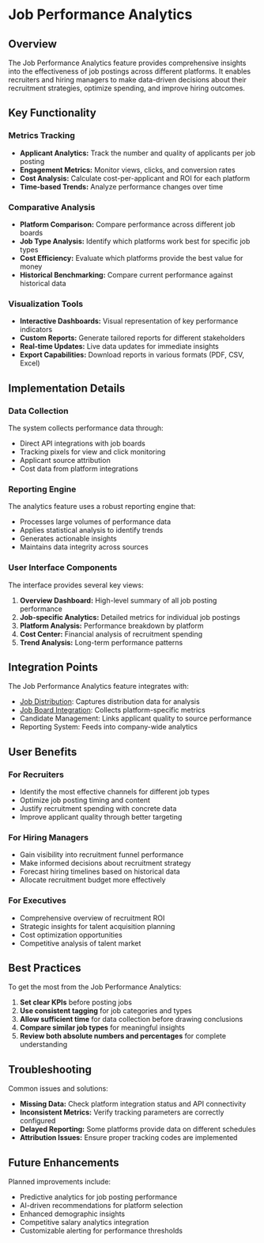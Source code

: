 # Job Performance Analytics

## Overview

The Job Performance Analytics feature provides comprehensive insights into the effectiveness of job postings across different platforms. It enables recruiters and hiring managers to make data-driven decisions about their recruitment strategies, optimize spending, and improve hiring outcomes.

## Key Functionality

### Metrics Tracking

- **Applicant Analytics:** Track the number and quality of applicants per job posting
- **Engagement Metrics:** Monitor views, clicks, and conversion rates
- **Cost Analysis:** Calculate cost-per-applicant and ROI for each platform
- **Time-based Trends:** Analyze performance changes over time

### Comparative Analysis

- **Platform Comparison:** Compare performance across different job boards
- **Job Type Analysis:** Identify which platforms work best for specific job types
- **Cost Efficiency:** Evaluate which platforms provide the best value for money
- **Historical Benchmarking:** Compare current performance against historical data

### Visualization Tools

- **Interactive Dashboards:** Visual representation of key performance indicators
- **Custom Reports:** Generate tailored reports for different stakeholders
- **Real-time Updates:** Live data updates for immediate insights
- **Export Capabilities:** Download reports in various formats (PDF, CSV, Excel)

## Implementation Details

### Data Collection

The system collects performance data through:
- Direct API integrations with job boards
- Tracking pixels for view and click monitoring
- Applicant source attribution
- Cost data from platform integrations

### Reporting Engine

The analytics feature uses a robust reporting engine that:
- Processes large volumes of performance data
- Applies statistical analysis to identify trends
- Generates actionable insights
- Maintains data integrity across sources

### User Interface Components

The interface provides several key views:

1. **Overview Dashboard:** High-level summary of all job posting performance
2. **Job-specific Analytics:** Detailed metrics for individual job postings
3. **Platform Analysis:** Performance breakdown by platform
4. **Cost Center:** Financial analysis of recruitment spending
5. **Trend Analysis:** Long-term performance patterns

## Integration Points

The Job Performance Analytics feature integrates with:

- [Job Distribution](./job-distribution.md): Captures distribution data for analysis
- [Job Board Integration](./job-board-integration.md): Collects platform-specific metrics
- Candidate Management: Links applicant quality to source performance
- Reporting System: Feeds into company-wide analytics

## User Benefits

### For Recruiters

- Identify the most effective channels for different job types
- Optimize job posting timing and content
- Justify recruitment spending with concrete data
- Improve applicant quality through better targeting

### For Hiring Managers

- Gain visibility into recruitment funnel performance
- Make informed decisions about recruitment strategy
- Forecast hiring timelines based on historical data
- Allocate recruitment budget more effectively

### For Executives

- Comprehensive overview of recruitment ROI
- Strategic insights for talent acquisition planning
- Cost optimization opportunities
- Competitive analysis of talent market

## Best Practices

To get the most from the Job Performance Analytics:

1. **Set clear KPIs** before posting jobs
2. **Use consistent tagging** for job categories and types
3. **Allow sufficient time** for data collection before drawing conclusions
4. **Compare similar job types** for meaningful insights
5. **Review both absolute numbers and percentages** for complete understanding

## Troubleshooting

Common issues and solutions:

- **Missing Data:** Check platform integration status and API connectivity
- **Inconsistent Metrics:** Verify tracking parameters are correctly configured
- **Delayed Reporting:** Some platforms provide data on different schedules
- **Attribution Issues:** Ensure proper tracking codes are implemented

## Future Enhancements

Planned improvements include:

- Predictive analytics for job posting performance
- AI-driven recommendations for platform selection
- Enhanced demographic insights
- Competitive salary analytics integration
- Customizable alerting for performance thresholds 